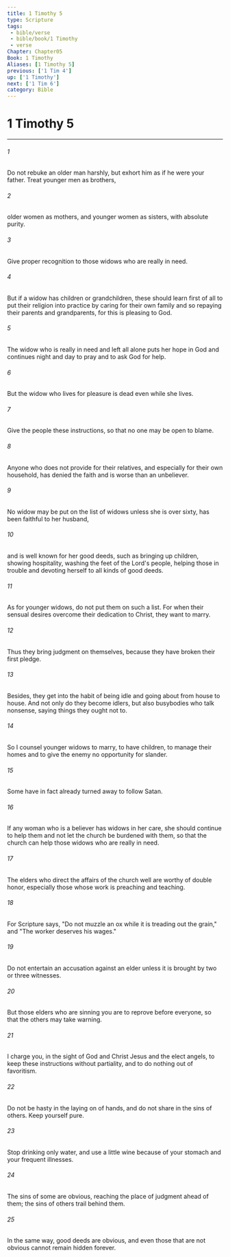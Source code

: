 ```yaml
---
title: 1 Timothy 5
type: Scripture
tags:
 - bible/verse
 - bible/book/1 Timothy
 - verse
Chapter: Chapter05
Book: 1 Timothy
Aliases: [1 Timothy 5]
previous: ['1 Tim 4']
up: ['1 Timothy']
next: ['1 Tim 6']
category: Bible
---
```

# 1 Timothy 5

***


###### 1 
Do not rebuke an older man harshly, but exhort him as if he were your father. Treat younger men as brothers, 

###### 2 
older women as mothers, and younger women as sisters, with absolute purity. 

###### 3 
Give proper recognition to those widows who are really in need. 

###### 4 
But if a widow has children or grandchildren, these should learn first of all to put their religion into practice by caring for their own family and so repaying their parents and grandparents, for this is pleasing to God. 

###### 5 
The widow who is really in need and left all alone puts her hope in God and continues night and day to pray and to ask God for help. 

###### 6 
But the widow who lives for pleasure is dead even while she lives. 

###### 7 
Give the people these instructions, so that no one may be open to blame. 

###### 8 
Anyone who does not provide for their relatives, and especially for their own household, has denied the faith and is worse than an unbeliever. 

###### 9 
No widow may be put on the list of widows unless she is over sixty, has been faithful to her husband, 

###### 10 
and is well known for her good deeds, such as bringing up children, showing hospitality, washing the feet of the Lord's people, helping those in trouble and devoting herself to all kinds of good deeds. 

###### 11 
As for younger widows, do not put them on such a list. For when their sensual desires overcome their dedication to Christ, they want to marry. 

###### 12 
Thus they bring judgment on themselves, because they have broken their first pledge. 

###### 13 
Besides, they get into the habit of being idle and going about from house to house. And not only do they become idlers, but also busybodies who talk nonsense, saying things they ought not to. 

###### 14 
So I counsel younger widows to marry, to have children, to manage their homes and to give the enemy no opportunity for slander. 

###### 15 
Some have in fact already turned away to follow Satan. 

###### 16 
If any woman who is a believer has widows in her care, she should continue to help them and not let the church be burdened with them, so that the church can help those widows who are really in need. 

###### 17 
The elders who direct the affairs of the church well are worthy of double honor, especially those whose work is preaching and teaching. 

###### 18 
For Scripture says, "Do not muzzle an ox while it is treading out the grain," and "The worker deserves his wages." 

###### 19 
Do not entertain an accusation against an elder unless it is brought by two or three witnesses. 

###### 20 
But those elders who are sinning you are to reprove before everyone, so that the others may take warning. 

###### 21 
I charge you, in the sight of God and Christ Jesus and the elect angels, to keep these instructions without partiality, and to do nothing out of favoritism. 

###### 22 
Do not be hasty in the laying on of hands, and do not share in the sins of others. Keep yourself pure. 

###### 23 
Stop drinking only water, and use a little wine because of your stomach and your frequent illnesses. 

###### 24 
The sins of some are obvious, reaching the place of judgment ahead of them; the sins of others trail behind them. 

###### 25 
In the same way, good deeds are obvious, and even those that are not obvious cannot remain hidden forever. 
